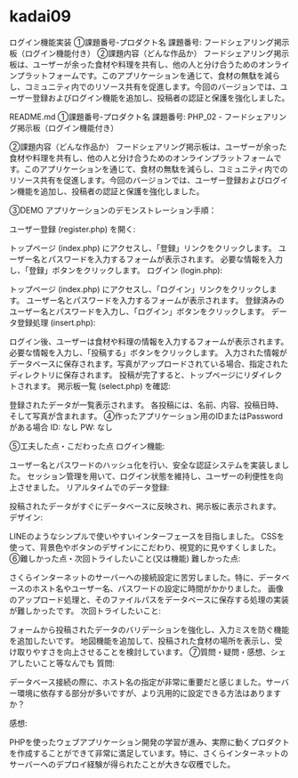 # kadai09
ログイン機能実装
①課題番号-プロダクト名
課題番号: フードシェアリング掲示板（ログイン機能付き）
②課題内容（どんな作品か）
フードシェアリング掲示板は、ユーザーが余った食材や料理を共有し、他の人と分け合うためのオンラインプラットフォームです。このアプリケーションを通じて、食材の無駄を減らし、コミュニティ内でのリソース共有を促進します。今回のバージョンでは、ユーザー登録およびログイン機能を追加し、投稿者の認証と保護を強化しました。

README.md
①課題番号-プロダクト名
課題番号: PHP_02 - フードシェアリング掲示板（ログイン機能付き）

②課題内容（どんな作品か）
フードシェアリング掲示板は、ユーザーが余った食材や料理を共有し、他の人と分け合うためのオンラインプラットフォームです。このアプリケーションを通じて、食材の無駄を減らし、コミュニティ内でのリソース共有を促進します。今回のバージョンでは、ユーザー登録およびログイン機能を追加し、投稿者の認証と保護を強化しました。

③DEMO
アプリケーションのデモンストレーション手順：

ユーザー登録 (register.php) を開く:

トップページ (index.php) にアクセスし、「登録」リンクをクリックします。
ユーザー名とパスワードを入力するフォームが表示されます。
必要な情報を入力し、「登録」ボタンをクリックします。
ログイン (login.php):

トップページ (index.php) にアクセスし、「ログイン」リンクをクリックします。
ユーザー名とパスワードを入力するフォームが表示されます。
登録済みのユーザー名とパスワードを入力し、「ログイン」ボタンをクリックします。
データ登録処理 (insert.php):

ログイン後、ユーザーは食材や料理の情報を入力するフォームが表示されます。
必要な情報を入力し、「投稿する」ボタンをクリックします。
入力された情報がデータベースに保存されます。写真がアップロードされている場合、指定されたディレクトリに保存されます。
投稿が完了すると、トップページにリダイレクトされます。
掲示板一覧 (select.php) を確認:

登録されたデータが一覧表示されます。
各投稿には、名前、内容、投稿日時、そして写真が含まれます。
④作ったアプリケーション用のIDまたはPasswordがある場合
ID: なし
PW: なし

⑤工夫した点・こだわった点
ログイン機能:

ユーザー名とパスワードのハッシュ化を行い、安全な認証システムを実装しました。
セッション管理を用いて、ログイン状態を維持し、ユーザーの利便性を向上させました。
リアルタイムでのデータ登録:

投稿されたデータがすぐにデータベースに反映され、掲示板に表示されます。
デザイン:

LINEのようなシンプルで使いやすいインターフェースを目指しました。
CSSを使って、背景色やボタンのデザインにこだわり、視覚的に見やすくしました。
⑥難しかった点・次回トライしたいこと(又は機能)
難しかった点:

さくらインターネットのサーバーへの接続設定に苦労しました。特に、データベースのホスト名やユーザー名、パスワードの設定に時間がかかりました。
画像のアップロード処理と、そのファイルパスをデータベースに保存する処理の実装が難しかったです。
次回トライしたいこと:

フォームから投稿されたデータのバリデーションを強化し、入力ミスを防ぐ機能を追加したいです。
地図機能を追加して、投稿された食材の場所を表示し、受け取りやすさを向上させることを検討しています。
⑦質問・疑問・感想、シェアしたいこと等なんでも
質問:

データベース接続の際に、ホスト名の指定が非常に重要だと感じました。サーバー環境に依存する部分が多いですが、より汎用的に設定できる方法はありますか？

感想:

PHPを使ったウェブアプリケーション開発の学習が進み、実際に動くプロダクトを作成することができて非常に満足しています。特に、さくらインターネットのサーバーへのデプロイ経験が得られたことが大きな収穫でした。

